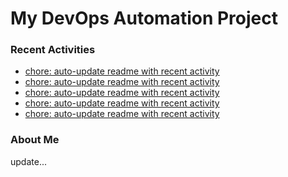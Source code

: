 # My DevOps Automation Project

### Recent Activities
<!-- activity:START -->
- [chore: auto-update readme with recent activity](https://github.com/kaigiii/mybowling-app/commit/8fedd80ab329732f7790578b439a7cd26ba33e7c)
- [chore: auto-update readme with recent activity](https://github.com/kaigiii/mybowling-app/commit/0b862c379a1ad83d26fe6ae107fa2ae672b6fecb)
- [chore: auto-update readme with recent activity](https://github.com/kaigiii/mybowling-app/commit/71bade64550e45ac35f19ea51c3d09cda10f6f0f)
- [chore: auto-update readme with recent activity](https://github.com/kaigiii/mybowling-app/commit/fbafc2cebd98fcf43c7a8b0413839225f87d4590)
- [chore: auto-update readme with recent activity](https://github.com/kaigiii/mybowling-app/commit/c3b76cc15b82336be7440603a2cd78281fdc8400)
<!-- activity:END -->

### About Me
<!-- MYLINKS:START -->
<!-- MYLINKS:END -->

update...
